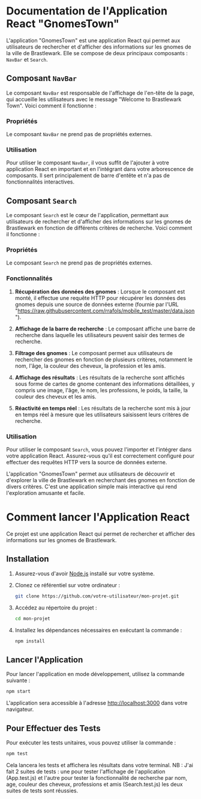 
# Documentation de l'Application React "GnomesTown"

L'application "GnomesTown" est une application React qui permet aux utilisateurs de rechercher et d'afficher des informations sur les gnomes de la ville de Brastlewark. Elle se compose de deux principaux composants : `NavBar` et `Search`.

## Composant `NavBar`

Le composant `NavBar` est responsable de l'affichage de l'en-tête de la page, qui accueille les utilisateurs avec le message "Welcome to Brastlewark Town". Voici comment il fonctionne :

### Propriétés

Le composant `NavBar` ne prend pas de propriétés externes.

### Utilisation

Pour utiliser le composant `NavBar`, il vous suffit de l'ajouter à votre application React en important et en l'intégrant dans votre arborescence de composants. Il sert principalement de barre d'entête et n'a pas de fonctionnalités interactives.

## Composant `Search`

Le composant `Search` est le cœur de l'application, permettant aux utilisateurs de rechercher et d'afficher des informations sur les gnomes de Brastlewark en fonction de différents critères de recherche. Voici comment il fonctionne :

### Propriétés

Le composant `Search` ne prend pas de propriétés externes.

### Fonctionnalités

1. **Récupération des données des gnomes** : Lorsque le composant est monté, il effectue une requête HTTP pour récupérer les données des gnomes depuis une source de données externe (fournie par l'URL "https://raw.githubusercontent.com/rrafols/mobile_test/master/data.json").

2. **Affichage de la barre de recherche** : Le composant affiche une barre de recherche dans laquelle les utilisateurs peuvent saisir des termes de recherche.

3. **Filtrage des gnomes** : Le composant permet aux utilisateurs de rechercher des gnomes en fonction de plusieurs critères, notamment le nom, l'âge, la couleur des cheveux, la profession et les amis.

4. **Affichage des résultats** : Les résultats de la recherche sont affichés sous forme de cartes de gnome contenant des informations détaillées, y compris une image, l'âge, le nom, les professions, le poids, la taille, la couleur des cheveux et les amis.

5. **Réactivité en temps réel** : Les résultats de la recherche sont mis à jour en temps réel à mesure que les utilisateurs saisissent leurs critères de recherche.

### Utilisation

Pour utiliser le composant `Search`, vous pouvez l'importer et l'intégrer dans votre application React. Assurez-vous qu'il est correctement configuré pour effectuer des requêtes HTTP vers la source de données externe.

L'application "GnomesTown" permet aux utilisateurs de découvrir et d'explorer la ville de Brastlewark en recherchant des gnomes en fonction de divers critères. C'est une application simple mais interactive qui rend l'exploration amusante et facile.


# Comment lancer l'Application React

Ce projet est une application React qui permet de rechercher et afficher des informations sur les gnomes de Brastlewark.

## Installation

1. Assurez-vous d'avoir [Node.js](https://nodejs.org/) installé sur votre système.

2. Clonez ce référentiel sur votre ordinateur :
   ```sh
   git clone https://github.com/votre-utilisateur/mon-projet.git
   ```

3. Accédez au répertoire du projet :
   ```sh
   cd mon-projet
   ```

4. Installez les dépendances nécessaires en exécutant la commande :
   ```sh
   npm install
   ```

## Lancer l'Application

Pour lancer l'application en mode développement, utilisez la commande suivante :
   ```sh
   npm start
   ```

L'application sera accessible à l'adresse [http://localhost:3000](http://localhost:3000) dans votre navigateur.

##  Pour Effectuer des Tests

Pour exécuter les tests unitaires, vous pouvez utiliser la commande :
   ```sh
   npm test
   ```

Cela lancera les tests et affichera les résultats dans votre terminal.
NB : J'ai fait 2 suites de tests : une pour tester l'affichage de l'application (App.test.js) et l'autre pour tester la fonctionnalité de recherche par nom, age, couleur des cheveux, professions et amis (Search.test.js)
les deux suites de tests sont réussies.


